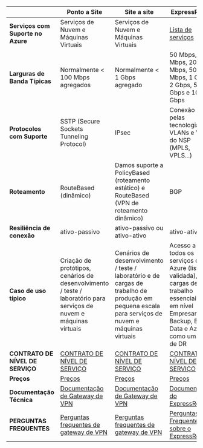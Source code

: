 |  | **Ponto a Site** | **Site a site** | **ExpressRoute** |
| --- | --- | --- | --- |
| **Serviços com Suporte no Azure** |Serviços de Nuvem e Máquinas Virtuais |Serviços de Nuvem e Máquinas Virtuais |[Lista de serviços](../articles/expressroute/expressroute-faqs.md#supported-services) |
| **Larguras de Banda Típicas** |Normalmente < 100 Mbps agregados |Normalmente < 1 Gbps agregado |50 Mbps, 100 Mbps, 200 Mbps, 500 Mbps, 1 Gbps, 2 Gbps, 5 Gbps e 10 Gbps |
| **Protocolos com Suporte** |SSTP (Secure Sockets Tunneling Protocol) |IPsec |Conexão direta pelas tecnologias VLANs e VPN do NSP (MPLS, VPLS...) |
| **Roteamento** |RouteBased (dinâmico) |Damos suporte a PolicyBased (roteamento estático) e RouteBased (VPN de roteamento dinâmico) |BGP |
| **Resiliência de conexão** |ativo-passivo |ativo-passivo ou ativo-ativo |ativo-ativo |
| **Caso de uso típico** |Criação de protótipos, cenários de desenvolvimento / teste / laboratório para serviços de nuvem e máquinas virtuais |Cenários de desenvolvimento / teste / laboratório e de cargas de trabalho de produção em pequena escala para serviços de nuvem e máquinas virtuais |Acesso a todos os serviços do Azure (lista validada), cargas de trabalho essenciais e em nível Empresarial, Backup, Big Data e Azure como um site de DR |
| **CONTRATO DE NÍVEL DE SERVIÇO** |[CONTRATO DE NÍVEL DE SERVIÇO](https://azure.microsoft.com/support/legal/sla/) |[CONTRATO DE NÍVEL DE SERVIÇO](https://azure.microsoft.com/support/legal/sla/) |[CONTRATO DE NÍVEL DE SERVIÇO](https://azure.microsoft.com/support/legal/sla/) |
| **Preços** |[Preços](https://azure.microsoft.com/pricing/details/vpn-gateway/) |[Preços](https://azure.microsoft.com/pricing/details/vpn-gateway/) |[Preços](https://azure.microsoft.com/pricing/details/expressroute/) |
| **Documentação Técnica** |[Documentação de Gateway de VPN](https://azure.microsoft.com/documentation/services/vpn-gateway/) |[Documentação de Gateway de VPN](https://azure.microsoft.com/documentation/services/vpn-gateway/) |[Documentação do ExpressRoute](https://azure.microsoft.com/documentation/services/expressroute/) |
| **PERGUNTAS FREQUENTES** |[Perguntas frequentes de gateway de VPN](../articles/vpn-gateway/vpn-gateway-vpn-faq.md) |[Perguntas frequentes de gateway de VPN](../articles/vpn-gateway/vpn-gateway-vpn-faq.md) |[Perguntas Frequentes sobre o ExpressRoute](../articles/expressroute/expressroute-faqs.md) |

